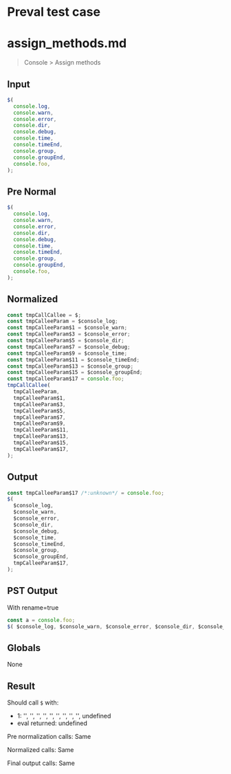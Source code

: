 # Preval test case

# assign_methods.md

> Console > Assign methods
>
>

## Input

`````js filename=intro
$(
  console.log,
  console.warn,
  console.error,
  console.dir,
  console.debug,
  console.time,
  console.timeEnd,
  console.group,
  console.groupEnd,
  console.foo,
);
`````

## Pre Normal


`````js filename=intro
$(
  console.log,
  console.warn,
  console.error,
  console.dir,
  console.debug,
  console.time,
  console.timeEnd,
  console.group,
  console.groupEnd,
  console.foo,
);
`````

## Normalized


`````js filename=intro
const tmpCallCallee = $;
const tmpCalleeParam = $console_log;
const tmpCalleeParam$1 = $console_warn;
const tmpCalleeParam$3 = $console_error;
const tmpCalleeParam$5 = $console_dir;
const tmpCalleeParam$7 = $console_debug;
const tmpCalleeParam$9 = $console_time;
const tmpCalleeParam$11 = $console_timeEnd;
const tmpCalleeParam$13 = $console_group;
const tmpCalleeParam$15 = $console_groupEnd;
const tmpCalleeParam$17 = console.foo;
tmpCallCallee(
  tmpCalleeParam,
  tmpCalleeParam$1,
  tmpCalleeParam$3,
  tmpCalleeParam$5,
  tmpCalleeParam$7,
  tmpCalleeParam$9,
  tmpCalleeParam$11,
  tmpCalleeParam$13,
  tmpCalleeParam$15,
  tmpCalleeParam$17,
);
`````

## Output


`````js filename=intro
const tmpCalleeParam$17 /*:unknown*/ = console.foo;
$(
  $console_log,
  $console_warn,
  $console_error,
  $console_dir,
  $console_debug,
  $console_time,
  $console_timeEnd,
  $console_group,
  $console_groupEnd,
  tmpCalleeParam$17,
);
`````

## PST Output

With rename=true

`````js filename=intro
const a = console.foo;
$( $console_log, $console_warn, $console_error, $console_dir, $console_debug, $console_time, $console_timeEnd, $console_group, $console_groupEnd, a );
`````

## Globals

None

## Result

Should call `$` with:
 - 1: '<function>', '<function>', '<function>', '<function>', '<function>', '<function>', '<function>', '<function>', '<function>', undefined
 - eval returned: undefined

Pre normalization calls: Same

Normalized calls: Same

Final output calls: Same
